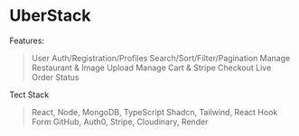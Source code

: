 # UberStack

Features:
> User Auth/Registration/Profiles
> Search/Sort/Filter/Pagination
> Manage Restaurant & Image Upload
> Manage Cart & Stripe Checkout
> Live Order Status

Tect Stack
> React, Node, MongoDB, TypeScript
> Shadcn, Tailwind, React Hook Form
> GitHub, Auth0, Stripe, Cloudinary, Render


